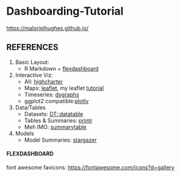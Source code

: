 # Dashboarding-Tutorial

https://maloriejhughes.github.io/

## REFERENCES
1. Basic Layout: 
    + R Markdown + <a href="https://rmarkdown.rstudio.com/flexdashboard/layouts.html">flexdashboard</a> 
2. Interactive Viz: 
    + All: <a href="http://jkunst.com/highcharter/">highcharter</a> 
    + Maps: <a href="https://rstudio.github.io/leaflet/">leaflet</a>, my leaflet <a href="https://github.com/maloriejhughes/Leaflet-tutorial">tutorial</a>
    + Timeseries: <a href="https://rstudio.github.io/dygraphs/">dygraphs</a>
    + ggplot2 compatible:<a href="https://plot.ly/r/">plotly</a>
3. Data/Tables
    + Datasets: <a href="https://rstudio.github.io/DT/">DT::datatable</a>
    + Tables & Summaries: <a href="https://cran.r-project.org/web/packages/printr/vignettes/printr.html">printr</a>
    + Meh IMO: <a href="https://mran.revolutionanalytics.com/snapshot/2018-01-16/web/packages/summarytools/vignettes/Introduction.html">summarytable</a>
4. Models
    + Model Summaries: <a href="https://www.jakeruss.com/cheatsheets/stargazer/">stargazer</a>

#### FLEXDASHBOARD

font awesome favicons: https://fontawesome.com/icons?d=gallery

